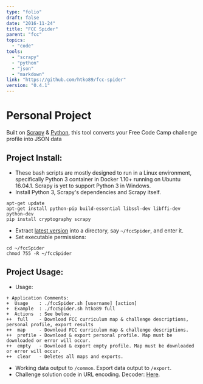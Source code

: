 ```yaml
---
type: "folio"
draft: false
date: "2016-11-24"
title: "FCC Spider"
parent: "fcc"
topics:
  - "code"
tools:
  - "scrapy"
  - "python"
  - "json"
  - "markdown"
link: "https://github.com/htko89/fcc-spider"
version: "0.4.1"
---
```

# Personal Project
Built on [Scrapy](https://scrapy.org/) & [Python](https://www.python.org/), this tool converts your Free Code Camp challenge profile into JSON data

## Project Install:
* These bash scripts are mostly designed to run in a Linux environment, specifically Python 3 container in Docker 1.10+ running on Ubuntu 16.04.1. Scrapy is yet to support Python 3 in Windows.
* Install Python 3, Scrapy's dependencies and Scrapy itself.
```
apt-get update
apt-get install python-pip build-essential libssl-dev libffi-dev python-dev
pip install cryptography scrapy
```
* Extract [latest version](https://github.com/htko89/FCC-Spider/releases) into a directory, say `~/fccSpider`, and enter it.
* Set executable permissions:
```
cd ~/fccSpider
chmod 755 -R ~/fccSpider
```

## Project Usage:
* Usage:
```
+ Application Comments:
+  Usage    : ./fccSpider.sh [username] [action]
+  Example  : ./fccSpider.sh htko89 full
+  Actions  : See below.
++  full    - Download FCC curriculum map & challenge descriptions, personal profile, export results
++  map     - Download FCC curriculum map & challenge descriptions.
++  profile - Download & export personal profile. Map must be downloaded or error will occur.
++  empty   - Download & export empty profile. Map must be downloaded or error will occur.
++  clear   - Deletes all maps and exports.
```
* Working data output to `/common`. Export data output to `/export`.
* Challenge solution code in URL encoding. Decoder: [Here](http://meyerweb.com/eric/tools/dencoder/).
